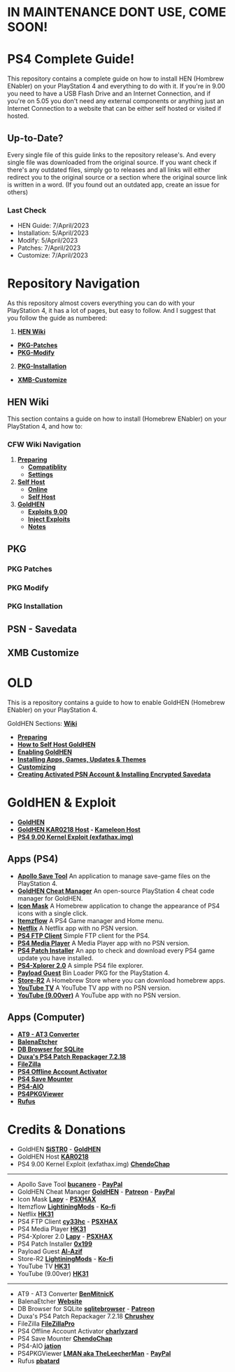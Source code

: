 # IN MAINTENANCE DONT USE, COME SOON!
# PS4 Complete Guide!

This repository contains a complete guide on how to install HEN (Hombrew ENabler) on your PlayStation 4 and everything to do with it. If you're in 9.00 you need to have a USB Flash Drive and an Internet Connection, and if you're on 5.05 you don't need any external components or anything just an Internet Connection to a website that can be either self hosted or visited if hosted.

## Up-to-Date?

Every single file of this guide links to the repository release's. And every single file was downloaded from the original source. If you want check if there's any outdated files, simply go to releases and all links will either redirect you to the original source or a section where the original source link is written in a word. (If you found out an outdated app, create an issue for others)

### Last Check

- HEN Guide: 7/April/2023
- Installation: 5/April/2023
- Modify: 5/April/2023
- Patches: 7/April/2023
- Customize: 7/April/2023

# Repository Navigation

As this repository almost covers everything you can do with your PlayStation 4, it has a lot of pages, but easy to follow. And I suggest that you follow the guide as numbered:

1. **[HEN Wiki]()**
- **[PKG-Patches]()**
- **[PKG-Modify]()**
2. **[PKG-Installation]()**
- **[XMB-Customize]()**

## HEN Wiki

This section contains a guide on how to install (Homebrew ENabler) on your PlayStation 4, and how to:

### CFW Wiki Navigation

1. **[Preparing]()**
    - **[Compatiblity]()**
    - **[Settings]()**
2. **[Self Host]()**
    - **[Online]()**
    - **[Self Host]()**
3. **[GoldHEN]()**
    - **[Exploits 9.00]()**
    - **[Inject Exploits]()**
    - **[Notes]()**

## PKG
### PKG Patches
### PKG Modify
### PKG Installation

## PSN - Savedata
## XMB Customize












# OLD

This is a repository contains a guide to how to enable GoldHEN (Homebrew ENabler) on your PlayStation 4.

GoldHEN Sections: **[Wiki](https://github.com/ZHassanQ/PS4-GoldHEN-Guide/wiki)**

- **[Preparing](https://github.com/ZHassanQ/PS4-GoldHEN-Guide/wiki/0.-Preparing)**
- **[How to Self Host GoldHEN](https://github.com/ZHassanQ/PS4-GoldHEN-Guide/wiki/1.-How-to-Self-Host-GoldHEN)**
- **[Enabling GoldHEN](https://github.com/ZHassanQ/PS4-GoldHEN-Guide/wiki/2.-Enabling-GoldHEN)**
- **[Installing Apps, Games, Updates & Themes](https://github.com/ZHassanQ/PS4-GoldHEN-Guide/wiki/3.-Installing-Apps,-Games,-Updates,-&-Themes)**
- **[Customizing](https://github.com/ZHassanQ/PS4-GoldHEN-Guide/wiki/4.-Customizing)**
- **[Creating Activated PSN Account & Installing Encrypted Savedata](https://github.com/ZHassanQ/PS4-GoldHEN-Guide/wiki/5.-Creating-Activated-PSN-Account-&-Installing-Encrypted-Savedata)**


# GoldHEN & Exploit

- **[GoldHEN](https://github.com/GoldHEN/GoldHEN)**
- **[GoldHEN KAR0218 Host](http://karo218.ir/) - [Kameleon Host](http://kmeps4.site/)**
- **[PS4 9.00 Kernel Exploit (exfathax.img)](https://github.com/ChendoChap/pOOBs4)**


## Apps (PS4)

- **[Apollo Save Tool](https://github.com/bucanero/apollo-ps4)** An application to manage save-game files on the PlayStation 4.
- **[GoldHEN Cheat Manager](https://github.com/GoldHEN/GoldHEN_Cheat_Manager)** An open-source PlayStation 4 cheat code manager for GoldHEN.
- **[Icon Mask](https://www.psxhax.com/threads/icon-mask-beta-ps4-pkg-homebrew-application-by-lapy05575948.11661/)** A Homebrew application to change the appearance of PS4 icons with a single click.
- **[Itemzflow](https://github.com/LightningMods/Itemzflow)** A PS4 Game manager and Home menu.
- **[Netflix](https://www.psxhax.com/threads/youtube-application-nopsn-pkgs-for-ps4-now-available.5882/)** A Netflix app with no PSN version.
- **[PS4 FTP Client](https://github.com/cy33hc/ps4-ftp-client)** Simple FTP client for the PS4.
- **[PS4 Media Player](https://www.psxhax.com/threads/youtube-application-nopsn-pkgs-for-ps4-now-available.5882/)** A Media Player app with no PSN version.
- **[PS4 Patch Installer](https://orbispatches.com/homebrew)** An app to check and download every PS4 game update you have installed.
- **[PS4-Xplorer 2.0](https://www.psxhax.com/threads/ps4-xplorer-v2-01-file-manager-by-lapy05575948-ps4-player-preview-video.6718/)** A simple PS4 file explorer.
- **[Payload Guest](https://github.com/Al-Azif/ps4-payload-guest)** Bin Loader PKG for the PlayStation 4.
- **[Store-R2](https://pkg-zone.com)** A Homebrew Store where you can download homebrew apps.
- **[YouTube TV](https://www.psxhax.com/threads/youtube-application-nopsn-pkgs-for-ps4-now-available.5882/)** A YouTube TV app with no PSN version.
- **[YouTube (9.00ver)](https://www.psxhax.com/threads/youtube-application-nopsn-pkgs-for-ps4-now-available.5882/)** A YouTube app with no PSN version.


## Apps (Computer)

- **[AT9 - AT3 Converter](https://www.psx-place.com/threads/at9-at3-converter-by-benmitnick-updated-to-v2-3.14356/)**
- **[BalenaEtcher](https://www.balena.io/etcher)**
- **[DB Browser for SQLite](https://sqlitebrowser.org/)**
- **[Duxa's PS4 Patch Repackager 7.2.18](https://www.psxhax.com/threads/ps4-pkg-repackager-to-repackage-fake-updates-by-duxa-chrushev.5037/)**
- **[FileZilla](https://filezilla-project.org/)**
- **[PS4 Offline Account Activator](https://www.psxhax.com/threads/ps4offlineaccountactivator-ps4-offline-account-activator-gui-by-charlyzard-**barthen.7347/)**
- **[PS4 Save Mounter](https://github.com/ChendoChap/Playstation-4-Save-Mounter)**
- **[PS4-AIO](https://www.psxhax.com/threads/ps4-aio-batch-file-script-for-games-updates-with-fpkg-tools-by-jation.12537/)**
- **[PS4PKGViewer](https://sites.google.com/site/theleecherman/ps4pkgviewer)**
- **[Rufus](https://rufus.ie/en/)**


# Credits & Donations

- GoldHEN **[SiSTR0](https://ko-fi.com/SiSTRo)** - **[GoldHEN](https://github.com/GoldHEN/GoldHEN)**
- GoldHEN Host **[KAR0218](https://github.com/KAR0218/)**
- PS4 9.00 Kernel Exploit (exfathax.img) **[ChendoChap](https://github.com/ChendoChap)**

---

- Apollo Save Tool  **[bucanero](https://github.com/bucanero/apollo-ps4)** - **[PayPal](https://www.paypal.me/bucanerodev)**
- GoldHEN Cheat Manager **[GoldHEN](https://github.com/GoldHEN/)** - **[Patreon](https://patreon.com/dparrino)** - **[PayPal](https://www.paypal.me/bucanerodev)**
- Icon Mask **[Lapy](https://github.com/Lapy055)** - **[PSXHAX](https://www.psxhax.com/members/lapy.527357/)**
- Itemzflow **[LightiningMods](https://github.com/LightningMods/)** - **[Ko-fi](https://ko-fi.com/lightningmods)**
- Netflix **[HK31](https://www.psxhax.com/members/hk31.484616/)**
- PS4 FTP Client **[cy33hc](https://github.com/cy33hc)** - **[PSXHAX](https://www.psxhax.com/members/cy33hc.687263/)**
- PS4 Media Player **[HK31](https://www.psxhax.com/members/hk31.484616/)**
- PS4-Xplorer 2.0 **[Lapy](https://github.com/Lapy055)** - **[PSXHAX](https://www.psxhax.com/members/lapy.527357/)**
- PS4 Patch Installer **[0x199](https://twitter.com/0x199)**
- Payload Guest **[Al-Azif](https://github.com/Al-Azif/)**
- Store-R2 **[LightiningMods](https://github.com/LightningMods/)** - **[Ko-fi](https://ko-fi.com/lightningmods)**
- YouTube TV **[HK31](https://www.psxhax.com/members/hk31.484616/)**
- YouTube (9.00ver) **[HK31](https://www.psxhax.com/members/hk31.484616/)**

---

- AT9 - AT3 Converter **[BenMitnicK](https://github.com/BenMitnicK)**
- BalenaEtcher **[Website](https://www.balena.io/)**
- DB Browser for SQLite **[sqlitebrowser](https://github.com/sqlitebrowser/)** - **[Patreon](https://www.patreon.com/db4s)**
- Duxa's PS4 Patch Repackager 7.2.18 **[Chrushev](https://www.psxhax.com/members/357134/)**
- FileZilla **[FileZillaPro](https://filezillapro.com/)**
- PS4 Offline Account Activator **[charlyzard](https://github.com/charlyzard)**
- PS4 Save Mounter **[ChendoChap](https://github.com/ChendoChap/)**
- PS4-AIO **[jation](https://www.psxhax.com/members/508878/)**
- PS4PKGViewer **[LMAN aka TheLeecherMan](https://sites.google.com/site/theleecherman/home)** - **[PayPal](https://www.paypal.com/paypalme/LeecherMan)**
- Rufus **[pbatard](https://github.com/pbatard)**

